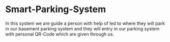 # Smart-Parking-System

In this system we are guide a person with help of led to where they will park in our basement parking system and they will entry in our parking system with personal QR-Code which are given through us.
